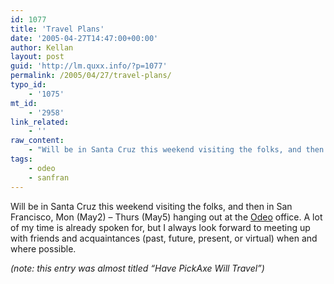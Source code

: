 ```yaml
---
id: 1077
title: 'Travel Plans'
date: '2005-04-27T14:47:00+00:00'
author: Kellan
layout: post
guid: 'http://lm.quxx.info/?p=1077'
permalink: /2005/04/27/travel-plans/
typo_id:
    - '1075'
mt_id:
    - '2958'
link_related:
    - ''
raw_content:
    - "Will be in Santa Cruz this weekend visiting the folks, and then in San Francisco, Mon (May2) - Thurs (May5) hanging out at the [Odeo](http://odeo.com) office.  A lot of my time is already spoken for, but I always look forward to meeting up with friends and acquaintances (past, future, present, or virtual)  when and where possible.\r\n\r\n_(note: this entry was almost titled \\\"Have PickAxe Will Travel\\\")_"
tags:
    - odeo
    - sanfran
---
```


Will be in Santa Cruz this weekend visiting the folks, and then in San Francisco, Mon (May2) – Thurs (May5) hanging out at the [Odeo](http://odeo.com) office. A lot of my time is already spoken for, but I always look forward to meeting up with friends and acquaintances (past, future, present, or virtual) when and where possible.

*(note: this entry was almost titled “Have PickAxe Will Travel”)*